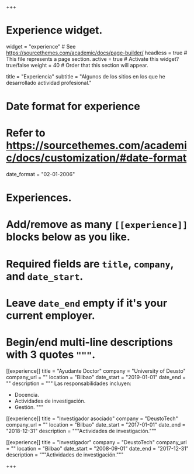+++
# Experience widget.
widget = "experience"  # See https://sourcethemes.com/academic/docs/page-builder/
headless = true  # This file represents a page section.
active = true  # Activate this widget? true/false
weight = 40  # Order that this section will appear.

title = "Experiencia"
subtitle = "Algunos de los sitios en los que he desarrollado actividad profesional."

# Date format for experience
#   Refer to https://sourcethemes.com/academic/docs/customization/#date-format
date_format = "02-01-2006"

# Experiences.
#   Add/remove as many `[[experience]]` blocks below as you like.
#   Required fields are `title`, `company`, and `date_start`.
#   Leave `date_end` empty if it's your current employer.
#   Begin/end multi-line descriptions with 3 quotes `"""`.
[[experience]]
  title = "Ayudante Doctor"
  company = "University of Deusto"
  company_url = ""
  location = "Bilbao"
  date_start = "2019-01-01"
  date_end = ""
  description = """
  Las responsabilidades incluyen:
  
  * Docencia.
  * Actividades de investigación.
  * Gestión.
  """

[[experience]]
  title = "Investigador asociado"
  company = "DeustoTech"
  company_url = ""
  location = "Bilbao"
  date_start = "2017-01-01"
  date_end = "2018-12-31"
  description = """Actividades de investigación."""

  [[experience]]
  title = "Investigador"
  company = "DeustoTech"
  company_url = ""
  location = "Bilbao"
  date_start = "2008-09-01"
  date_end = "2017-12-31"
  description = """Actividades de investigación."""

+++
